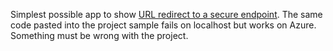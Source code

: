 Simplest possible app to show [URL redirect to a secure endpoint](https://docs.microsoft.com/en-us/aspnet/core/fundamentals/url-rewriting#url-redirect-to-a-secure-endpoint).
The same code pasted into the project sample fails on localhost but works on Azure. Something must be wrong with the project.
